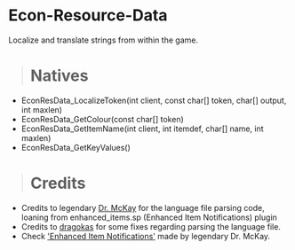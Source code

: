 # Econ-Resource-Data
Localize and translate strings from within the game.

> # Natives
  - EconResData_LocalizeToken(int client, const char[] token, char[] output, int maxlen)
  - EconResData_GetColour(const char[] token)
  - EconResData_GetItemName(int client, int itemdef, char[] name, int maxlen)
  - EconResData_GetKeyValues()

> # Credits
  - Credits to legendary [Dr. McKay](https://github.com/DoctorMcKay) for the language file parsing code, loaning from enhanced_items.sp (Enhanced Item Notifications) plugin
  - Credits to [dragokas](https://github.com/dragokas) for some fixes regarding parsing the language file.
  - Check ['Enhanced Item Notifications'](https://github.com/DoctorMcKay/sourcemod-plugins/blob/918ff5d60b56b0cc04915b611b7fc1e61c2ca25b/scripting/enhanced_items.sp) made by legendary Dr. McKay.
